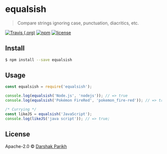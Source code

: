 # equalsish
> Compare strings ignoring case, punctuation, diacritics, etc.

[![Travis (.org)](https://img.shields.io/travis/dar5hak/equalsish.svg?style=flat-square)](https://travis-ci.org/dar5hak/equalsish)
[![npm](https://img.shields.io/npm/v/equalsish.svg?style=flat-square)](https://www.npmjs.com/package/equalsish)
[![license](https://img.shields.io/npm/l/equalsish.svg?style=flat-square)](https://www.apache.org/licenses/LICENSE-2.0)

## Install

```sh
$ npm install --save equalsish
```

## Usage

```js
const equalsish = require('equalsish');

console.log(equalsish('Node.js', 'nodejs')); // => true
console.log(equalsish('Pokémon FireRed', 'pokemon_fire-red')); // => true

/* Currying */
const likeJS = equalsish('JavaScript');
console.log(likeJS('java script')); // => true;
```

## License

Apache-2.0 © [Darshak Parikh](https://github.com/dar5hak)
